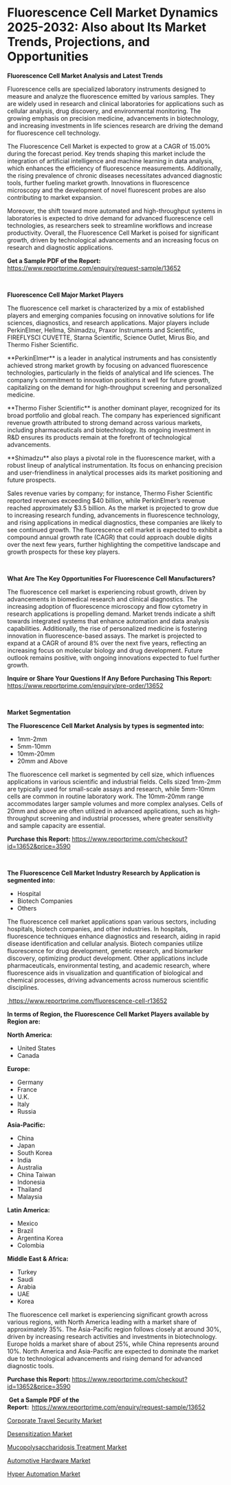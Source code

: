 <p><h1>Fluorescence Cell Market Dynamics 2025-2032: Also about Its Market Trends, Projections, and Opportunities</h1></p><p><strong>Fluorescence Cell Market Analysis and Latest Trends</strong></p>
<p><p>Fluorescence cells are specialized laboratory instruments designed to measure and analyze the fluorescence emitted by various samples. They are widely used in research and clinical laboratories for applications such as cellular analysis, drug discovery, and environmental monitoring. The growing emphasis on precision medicine, advancements in biotechnology, and increasing investments in life sciences research are driving the demand for fluorescence cell technology.</p><p>The Fluorescence Cell Market is expected to grow at a CAGR of 15.00% during the forecast period. Key trends shaping this market include the integration of artificial intelligence and machine learning in data analysis, which enhances the efficiency of fluorescence measurements. Additionally, the rising prevalence of chronic diseases necessitates advanced diagnostic tools, further fueling market growth. Innovations in fluorescence microscopy and the development of novel fluorescent probes are also contributing to market expansion. </p><p>Moreover, the shift toward more automated and high-throughput systems in laboratories is expected to drive demand for advanced fluorescence cell technologies, as researchers seek to streamline workflows and increase productivity. Overall, the Fluorescence Cell Market is poised for significant growth, driven by technological advancements and an increasing focus on research and diagnostic applications.</p></p>
<p><strong>Get a Sample PDF of the Report:&nbsp;</strong> <a href="https://www.reportprime.com/enquiry/request-sample/13652?utm_campaign=11&utm_medium=2&utm_source=Github&utm_content=ia&utm_term=20032025&utm_id=fluorescence-cell">https://www.reportprime.com/enquiry/request-sample/13652</a></p>
<p>&nbsp;</p>
<p><strong>Fluorescence Cell Major Market Players</strong></p>
<p><p>The fluorescence cell market is characterized by a mix of established players and emerging companies focusing on innovative solutions for life sciences, diagnostics, and research applications. Major players include PerkinElmer, Hellma, Shimadzu, Praxor Instruments and Scientific, FIREFLYSCI CUVETTE, Starna Scientific, Science Outlet, Mirus Bio, and Thermo Fisher Scientific.</p><p>**PerkinElmer** is a leader in analytical instruments and has consistently achieved strong market growth by focusing on advanced fluorescence technologies, particularly in the fields of analytical and life sciences. The company’s commitment to innovation positions it well for future growth, capitalizing on the demand for high-throughput screening and personalized medicine.</p><p>**Thermo Fisher Scientific** is another dominant player, recognized for its broad portfolio and global reach. The company has experienced significant revenue growth attributed to strong demand across various markets, including pharmaceuticals and biotechnology. Its ongoing investment in R&D ensures its products remain at the forefront of technological advancements.</p><p>**Shimadzu** also plays a pivotal role in the fluorescence market, with a robust lineup of analytical instrumentation. Its focus on enhancing precision and user-friendliness in analytical processes aids its market positioning and future prospects.</p><p>Sales revenue varies by company; for instance, Thermo Fisher Scientific reported revenues exceeding $40 billion, while PerkinElmer’s revenue reached approximately $3.5 billion. As the market is projected to grow due to increasing research funding, advancements in fluorescence technology, and rising applications in medical diagnostics, these companies are likely to see continued growth. The fluorescence cell market is expected to exhibit a compound annual growth rate (CAGR) that could approach double digits over the next few years, further highlighting the competitive landscape and growth prospects for these key players.</p></p>
<p>&nbsp;</p>
<p><strong>What Are The Key Opportunities For Fluorescence Cell Manufacturers?</strong></p>
<p><p>The fluorescence cell market is experiencing robust growth, driven by advancements in biomedical research and clinical diagnostics. The increasing adoption of fluorescence microscopy and flow cytometry in research applications is propelling demand. Market trends indicate a shift towards integrated systems that enhance automation and data analysis capabilities. Additionally, the rise of personalized medicine is fostering innovation in fluorescence-based assays. The market is projected to expand at a CAGR of around 8% over the next five years, reflecting an increasing focus on molecular biology and drug development. Future outlook remains positive, with ongoing innovations expected to fuel further growth.</p></p>
<p><strong>Inquire or Share Your Questions If Any Before Purchasing This Report:</strong> <a href="https://www.reportprime.com/enquiry/pre-order/13652?utm_campaign=11&utm_medium=2&utm_source=Github&utm_content=ia&utm_term=20032025&utm_id=fluorescence-cell">https://www.reportprime.com/enquiry/pre-order/13652</a></p>
<p>&nbsp;</p>
<p><strong>Market Segmentation</strong></p>
<p><strong>The Fluorescence Cell Market Analysis by types is segmented into:</strong></p>
<p><ul><li>1mm-2mm</li><li>5mm-10mm</li><li>10mm-20mm</li><li>20mm and Above</li></ul></p>
<p><p>The fluorescence cell market is segmented by cell size, which influences applications in various scientific and industrial fields. Cells sized 1mm-2mm are typically used for small-scale assays and research, while 5mm-10mm cells are common in routine laboratory work. The 10mm-20mm range accommodates larger sample volumes and more complex analyses. Cells of 20mm and above are often utilized in advanced applications, such as high-throughput screening and industrial processes, where greater sensitivity and sample capacity are essential.</p></p>
<p><strong>Purchase this Report:&nbsp;</strong><a href="https://www.reportprime.com/checkout?id=13652&price=3590&utm_campaign=11&utm_medium=2&utm_source=Github&utm_content=ia&utm_term=20032025&utm_id=fluorescence-cell">https://www.reportprime.com/checkout?id=13652&price=3590</a></p>
<p>&nbsp;</p>
<p><strong>The Fluorescence Cell Market Industry Research by Application is segmented into:</strong></p>
<p><ul><li>Hospital</li><li>Biotech Companies</li><li>Others</li></ul></p>
<p><p>The fluorescence cell market applications span various sectors, including hospitals, biotech companies, and other industries. In hospitals, fluorescence techniques enhance diagnostics and research, aiding in rapid disease identification and cellular analysis. Biotech companies utilize fluorescence for drug development, genetic research, and biomarker discovery, optimizing product development. Other applications include pharmaceuticals, environmental testing, and academic research, where fluorescence aids in visualization and quantification of biological and chemical processes, driving advancements across numerous scientific disciplines.</p></p>
<p><a href="https://www.reportprime.com/fluorescence-cell-r13652?utm_campaign=11&utm_medium=2&utm_source=Github&utm_content=ia&utm_term=20032025&utm_id=fluorescence-cell">&nbsp;https://www.reportprime.com/fluorescence-cell-r13652</a></p>
<p><strong>In terms of Region, the Fluorescence Cell Market Players available by Region are:</strong></p>
<p>
    <p> <strong> North America: </strong>
        <ul>
            <li>United States</li>
            <li>Canada</li>
        </ul>
        </p> 
    <p> <strong> Europe: </strong>
        <ul>
            <li>Germany</li>
            <li>France</li>
            <li>U.K.</li>
            <li>Italy</li>
            <li>Russia</li>
        </ul>
        </p> 
    <p> <strong> Asia-Pacific: </strong>
        <ul>
            <li>China</li>
            <li>Japan</li>
            <li>South Korea</li>
            <li>India</li>
            <li>Australia</li>
            <li>China Taiwan</li>
            <li>Indonesia</li>
            <li>Thailand</li>
            <li>Malaysia</li>
        </ul>
        </p> 
    <p> <strong> Latin America: </strong>
        <ul>
            <li>Mexico</li>
            <li>Brazil</li>
            <li>Argentina Korea</li>
            <li>Colombia</li>
        </ul>
        </p> 
    <p> <strong> Middle East & Africa: </strong>
        <ul>
            <li>Turkey</li>
            <li>Saudi</li>
            <li>Arabia</li>
            <li>UAE</li>
            <li>Korea</li>
        </ul>
    </p>
    </p>
<p><p>The fluorescence cell market is experiencing significant growth across various regions, with North America leading with a market share of approximately 35%. The Asia-Pacific region follows closely at around 30%, driven by increasing research activities and investments in biotechnology. Europe holds a market share of about 25%, while China represents around 10%. North America and Asia-Pacific are expected to dominate the market due to technological advancements and rising demand for advanced diagnostic tools.</p></p>
<p><strong>Purchase this Report: </strong><a href="https://www.reportprime.com/checkout?id=13652&price=3590&utm_campaign=11&utm_medium=2&utm_source=Github&utm_content=ia&utm_term=20032025&utm_id=fluorescence-cell">https://www.reportprime.com/checkout?id=13652&price=3590</a></p>
<p>&nbsp;<strong>Get a Sample PDF of the Report:&nbsp;&nbsp;</strong><a href="https://www.reportprime.com/enquiry/request-sample/13652?utm_campaign=11&utm_medium=2&utm_source=Github&utm_content=ia&utm_term=20032025&utm_id=fluorescence-cell">https://www.reportprime.com/enquiry/request-sample/13652</a></p>
<p><strong></strong></p>
<p><p><a href="https://github.com/haajipauget/Market-Research-Report-List-1/blob/main/corporate-travel-security-market.md?utm_campaign=11&utm_medium=2&utm_source=Github&utm_content=ia&utm_term=20032025&utm_id=fluorescence-cell">Corporate Travel Security Market</a></p><p><a href="https://github.com/sanokdagada01/Market-Research-Report-List-1/blob/main/desensitization-market.md?utm_campaign=11&utm_medium=2&utm_source=Github&utm_content=ia&utm_term=20032025&utm_id=fluorescence-cell">Desensitization Market</a></p><p><a href="https://github.com/tauchzuazoli/Market-Research-Report-List-1/blob/main/mucopolysaccharidosis-treatment-market.md?utm_campaign=11&utm_medium=2&utm_source=Github&utm_content=ia&utm_term=20032025&utm_id=fluorescence-cell">Mucopolysaccharidosis Treatment Market</a></p><p><a href="https://github.com/zappasuccofz/Market-Research-Report-List-1/blob/main/automotive-hardware-market.md?utm_campaign=11&utm_medium=2&utm_source=Github&utm_content=ia&utm_term=20032025&utm_id=fluorescence-cell">Automotive Hardware Market</a></p><p><a href="https://github.com/lamlebienz7j/Market-Research-Report-List-1/blob/main/hyper-automation-market.md?utm_campaign=11&utm_medium=2&utm_source=Github&utm_content=ia&utm_term=20032025&utm_id=fluorescence-cell">Hyper Automation Market</a></p></p>